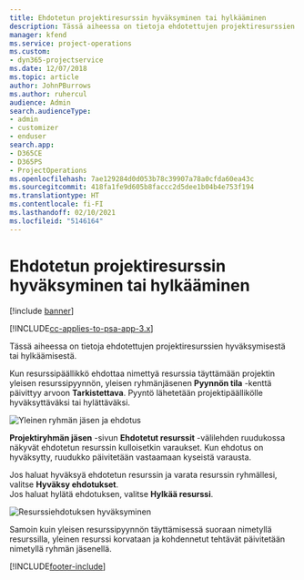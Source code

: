```yaml
---
title: Ehdotetun projektiresurssin hyväksyminen tai hylkääminen
description: Tässä aiheessa on tietoja ehdotettujen projektiresurssien hyväksymisestä tai hylkäämisestä.
manager: kfend
ms.service: project-operations
ms.custom:
- dyn365-projectservice
ms.date: 12/07/2018
ms.topic: article
author: JohnPBurrows
ms.author: ruhercul
audience: Admin
search.audienceType:
- admin
- customizer
- enduser
search.app:
- D365CE
- D365PS
- ProjectOperations
ms.openlocfilehash: 7ae129284d0d053b78c39907a78a0cfda60ea43c
ms.sourcegitcommit: 418fa1fe9d605b8faccc2d5dee1b04b4e753f194
ms.translationtype: HT
ms.contentlocale: fi-FI
ms.lasthandoff: 02/10/2021
ms.locfileid: "5146164"
---
```

# <a name="accept-or-reject-a-proposed-project-resource"></a>Ehdotetun projektiresurssin hyväksyminen tai hylkääminen

[!include [banner](../includes/psa-now-project-operations.md)]

[!INCLUDE[cc-applies-to-psa-app-3.x](../includes/cc-applies-to-psa-app-3x.md)]

Tässä aiheessa on tietoja ehdotettujen projektiresurssien hyväksymisestä tai hylkäämisestä.

Kun resurssipäällikkö ehdottaa nimettyä resurssia täyttämään projektin yleisen resurssipyynnön, yleisen ryhmänjäsenen **Pyynnön tila** -kenttä päivittyy arvoon **Tarkistettava**. Pyyntö lähetetään projektipäällikölle hyväksyttäväksi tai hylättäväksi.

![Yleinen ryhmän jäsen ja ehdotus](media/RM-how-to-19.png)

**Projektiryhmän jäsen** -sivun **Ehdotetut resurssit** -välilehden ruudukossa näkyvät ehdotetun resurssin kulloisetkin varaukset. Kun ehdotus on hyväksytty, ruudukko päivitetään vastaamaan kyseistä varausta. 

Jos haluat hyväksyä ehdotetun resurssin ja varata resurssin ryhmällesi, valitse **Hyväksy ehdotukset**.  
Jos haluat hylätä ehdotuksen, valitse **Hylkää resurssi**.

![Resurssiehdotuksen hyväksyminen](media/RM-how-to-20.png) 

Samoin kuin yleisen resurssipyynnön täyttämisessä suoraan nimetyllä resurssilla, yleinen resurssi korvataan ja kohdennetut tehtävät päivitetään nimetyllä ryhmän jäsenellä.


[!INCLUDE[footer-include](../includes/footer-banner.md)]